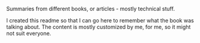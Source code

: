 Summaries from different books, or articles - mostly technical stuff.

I created this readme so that I can go here to remember what the book was talking about. The content is mostly customized by me, for me, 
so it might not suit everyone. 
